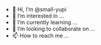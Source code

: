 - 👋 Hi, I’m @small-yupi
- 👀 I’m interested in ...
- 🌱 I’m currently learning ...
- 💞️ I’m looking to collaborate on ...
- 📫 How to reach me ...

<!---
small-yupi/small-yupi is a ✨ special ✨ repository because its `README.md` (this file) appears on your GitHub profile.
You can click the Preview link to take a look at your changes.
--->
<!--我是一个小学生
很高兴能在GitHub上开源代码
-->
